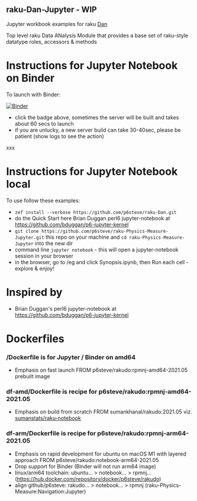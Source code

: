 ## raku-Dan-Jupyter - WIP
Jupyter workbook examples for raku [Dan](https://github.com/p6steve/raku-Dan)

Top level raku Data ANalysis Module that provides a base set of raku-style datatype roles, accessors & methods

# Instructions for Jupyter Notebook on Binder
To launch with Binder:

[![Binder](https://mybinder.org/badge_logo.svg)](https://mybinder.org/v2/gh/p6steve/raku-Dan-Jupyter/HEAD)

- click the badge above, sometimes the server will be built and takes about 60 secs to launch
- if you are unlucky, a new server build can take 30-40sec, please be patient (show logs to see the action)

xxx

# Instructions for Jupyter Notebook local
To use follow these examples:
- ```zef install --verbose https://github.com/p6steve/raku-Dan.git```
- do the Quick Start here Brian Duggan perl6 jupyter-notebook at <https://github.com/bduggan/p6-jupyter-kernel>
- ```git clone https://github.com/p6steve/raku-Physics-Measure-Jupyter.git``` this repo on your machine and ```cd raku-Physics-Measure-Jupyter``` into the new dir
- command line ```jupyter notebook``` - this will open a jupyter-notebook session in your browser
- in the browser, go to /eg and click Synopsis.ipynb, then Run each cell - explore & enjoy!

# Inspired by
* Brian Duggan's perl6 jupyter-notebook at <https://github.com/bduggan/p6-jupyter-kernel>

# Dockerfiles
### /Dockerfile is for Jupyter / Binder on amd64
- Emphasis on fast launch FROM p6steve/rakudo:rpmnj-amd64-2021.05 prebuilt image
### df-amd/Dockerfile is recipe for p6steve/rakudo:rpmnj-amd64-2021.05
- Emphasis on build from scratch FROM sumankhanal/rakudo:2021.05 viz. [sumanstats/raku-notebook](https://github.com/sumanstats/raku-notebook)
### df-arm/Dockerfile is recipe for p6steve/rakudo:rpmnj-arm64-2021.05
- Emphasis on rapid development for ubuntu on macOS M1 with layered approach FROM p6steve/rakudo:notebook-arm64-2021.05
- Drop support for Binder (Binder will not run arm64 image)
- linux/arm64 toolchain: ubuntu... > notebook... > rpmnj... (https://hub.docker.com/repository/docker/p6steve/rakudo)
- align github/p6steve:  rakudo... > notebook... > rpmnj (raku-Physics-Measure:Navigation:Jupyter)
